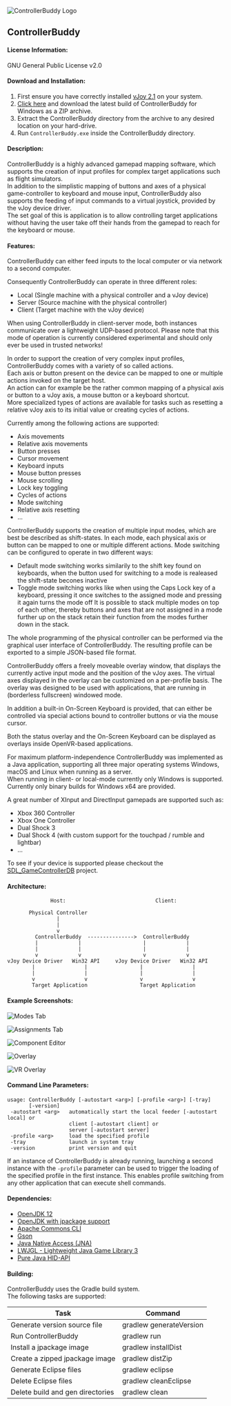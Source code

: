 ![ControllerBuddy Logo](https://github.com/bwRavencl/ControllerBuddy/raw/master/src/main/resources/icon_128.png
"ControllerBuddy")
## ControllerBuddy

#### License Information:
GNU General Public License v2.0

#### Download and Installation:
1. First ensure you have correctly installed [vJoy 2.1](http://vjoystick.sourceforge.net) on your system.
2. [Click here](https://github.com/bwRavencl/ControllerBuddy/releases/latest) and download the latest build of ControllerBuddy for Windows as a ZIP archive.
3. Extract the ControllerBuddy directory from the archive to any desired location on your hard-drive.
4. Run `ControllerBuddy.exe` inside the ControllerBuddy directory.

#### Description:
ControllerBuddy is a highly advanced gamepad mapping software, which supports the creation of input profiles for complex target applications such as flight simulators.  
In addition to the simplistic mapping of buttons and axes of a physical game-controller to keyboard and mouse input, ControllerBuddy also supports the feeding of input commands to a virtual joystick, provided by the vJoy device driver.  
The set goal of this is application is to allow controlling target applications without having the user take off their hands from the gamepad to reach for the keyboard or mouse.

#### Features:
ControllerBuddy can either feed inputs to the local computer or via network to a second computer.

Consequently ControllerBuddy can operate in three different roles:
- Local (Single machine with a physical controller and a vJoy device)
- Server (Source machine with the physical controller)
- Client (Target machine with the vJoy device)

When using ControllerBuddy in client-server mode, both instances communicate over a lightweight UDP-based protocol.
Please note that this mode of operation is currently considered experimental and should only ever be used in trusted networks!

In order to support the creation of very complex input profiles, ControllerBuddy comes with a variety of so called actions.  
Each axis or button present on the device can be mapped to one or multiple actions invoked on the target host.  
An action can for example be the rather common mapping of a physical axis or button to a vJoy axis, a mouse button or a keyboard shortcut.  
More specialized types of actions are available for tasks such as resetting a relative vJoy axis to its initial value or creating cycles of actions.

Currently among the following actions are supported:
- Axis movements
- Relative axis movements
- Button presses
- Cursor movement
- Keyboard inputs
- Mouse button presses
- Mouse scrolling
- Lock key toggling
- Cycles of actions
- Mode switching
- Relative axis resetting
- ...

ControllerBuddy supports the creation of multiple input modes, which are best be described as shift-states.
In each mode, each physical axis or button can be mapped to one or multiple different actions.
Mode switching can be configured to operate in two different ways:
- Default mode switching works similarily to the shift key found on keyboards, when the button used for switching to a mode is realeased the shift-state becones inactive
- Toggle mode switching works like when using the Caps Lock key of a keyboard, pressing it once switches to the assigned mode and pressing it again turns the mode off
It is possible to stack multiple modes on top of each other, thereby buttons and axes that are not assigned in a mode further up on the stack retain their function from the modes further down in the stack.

The whole programming of the physical controller can be performed via the graphical user interface of ControllerBuddy.
The resulting profile can be exported to a simple JSON-based file format.

ControllerBuddy offers a freely moveable overlay window, that displays the currently active input mode and the position of the vJoy axes.
The virtual axes displayed in the overlay can be customized on a per-profile basis.
The overlay was designed to be used with applications, that are running in (borderless fullscreen) windowed mode.

In addition a built-in On-Screen Keyboard is provided, that can either be controlled via special actions bound to controller buttons or via the mouse cursor.

Both the status overlay and the On-Screen Keyboard can be displayed as overlays inside OpenVR-based applications.

For maximum platform-independence ControllerBuddy was implemented as a Java application, supporting all three major operating systems Windows, macOS and Linux when running as a server.  
When running in client- or local-mode currently only Windows is supported.  
Currently only binary builds for Windows x64 are provided.

A great number of XInput and DirectInput gamepads are supported such as:
- Xbox 360 Controller
- Xbox One Controller
- Dual Shock 3
- Dual Shock 4 (with custom support for the touchpad / rumble and lightbar)
- ...

To see if your device is supported please checkout the [SDL_GameControllerDB](https://github.com/gabomdq/SDL_GameControllerDB) project.

#### Architecture:
```
              Host:                             Client:

       Physical Controller
                |
                |
                v
         ControllerBuddy  --------------->  ControllerBuddy
         |             |                    |             |
         |             |                    |             |
         v             v                    v             v
vJoy Device Driver   Win32 API     vJoy Device Driver   Win32 API
        |                |                 |                |
        |                |                 |                |
        v                v                 v                v
        Target Application                 Target Application
```

#### Example Screenshots:
![Modes Tab](https://github.com/bwRavencl/ControllerBuddy/raw/master/example_screenshot_1.png)

![Assignments Tab](https://github.com/bwRavencl/ControllerBuddy/raw/master/example_screenshot_2.png)

![Component Editor](https://github.com/bwRavencl/ControllerBuddy/raw/master/example_screenshot_3.png)

![Overlay](https://github.com/bwRavencl/ControllerBuddy/raw/master/example_screenshot_4.png)

![VR Overlay](https://github.com/bwRavencl/ControllerBuddy/raw/master/example_screenshot_5.png)

#### Command Line Parameters:
```
usage: ControllerBuddy [-autostart <arg>] [-profile <arg>] [-tray]
       [-version]
 -autostart <arg>   automatically start the local feeder [-autostart local] or
                    client [-autostart client] or
                    server [-autostart server]
 -profile <arg>     load the specified profile
 -tray              launch in system tray
 -version           print version and quit
```

If an instance of ControllerBuddy is already running, launching a second instance with the `-profile` parameter can be used to trigger the loading of the specified profile in the first instance. This enables profile switching from any other application that can execute shell commands.

#### Dependencies:
- [OpenJDK 12](https://jdk.java.net/12/)
- [OpenJDK with jpackage support](https://jdk.java.net/jpackage/)
- [Apache Commons CLI](https://commons.apache.org/proper/commons-cli)
- [Gson](https://github.com/google/gson)
- [Java Native Access (JNA)](https://github.com/java-native-access/jna)
- [LWJGL - Lightweight Java Game Library 3](https://www.lwjgl.org)
- [Pure Java HID-API](https://github.com/nyholku/purejavahidapi)

#### Building:
ControllerBuddy uses the Gradle build system.  
The following tasks are supported:

| Task                             | Command                 |
| -------------------------------- | ----------------------- |
| Generate version source file     | gradlew generateVersion |
| Run ControllerBuddy              | gradlew run             |
| Install a jpackage image         | gradlew installDist     |
| Create a zipped jpackage image   | gradlew distZip         |
| Generate Eclipse files           | gradlew eclipse         |
| Delete Eclipse files             | gradlew cleanEclipse    |
| Delete build and gen directories | gradlew clean           |

